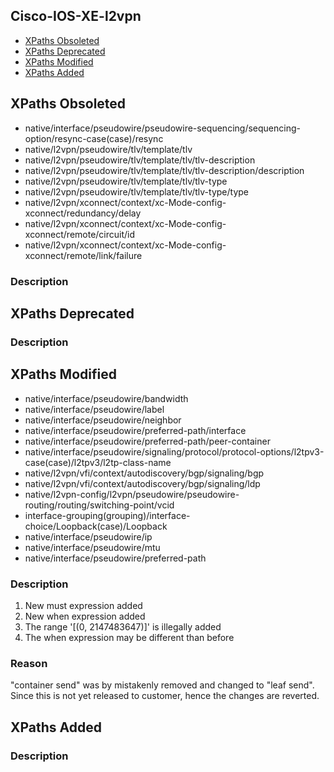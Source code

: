 ## Cisco-IOS-XE-l2vpn


- [XPaths Obsoleted](#xpaths-obsoleted)
- [XPaths Deprecated](#xpaths-deprecated)
- [XPaths Modified](#xpaths-modified)
- [XPaths Added](#xpaths-added)

## XPaths Obsoleted

- native/interface/pseudowire/pseudowire-sequencing/sequencing-option/resync-case(case)/resync
- native/l2vpn/pseudowire/tlv/template/tlv
- native/l2vpn/pseudowire/tlv/template/tlv/tlv-description
- native/l2vpn/pseudowire/tlv/template/tlv/tlv-description/description
- native/l2vpn/pseudowire/tlv/template/tlv/tlv-type
- native/l2vpn/pseudowire/tlv/template/tlv/tlv-type/type
- native/l2vpn/xconnect/context/xc-Mode-config-xconnect/redundancy/delay
- native/l2vpn/xconnect/context/xc-Mode-config-xconnect/remote/circuit/id
- native/l2vpn/xconnect/context/xc-Mode-config-xconnect/remote/link/failure

### Description

## XPaths Deprecated

### Description

## XPaths Modified

- native/interface/pseudowire/bandwidth
- native/interface/pseudowire/label
- native/interface/pseudowire/neighbor
- native/interface/pseudowire/preferred-path/interface
- native/interface/pseudowire/preferred-path/peer-container
- native/interface/pseudowire/signaling/protocol/protocol-options/l2tpv3-case(case)/l2tpv3/l2tp-class-name
- native/l2vpn/vfi/context/autodiscovery/bgp/signaling/bgp
- native/l2vpn/vfi/context/autodiscovery/bgp/signaling/ldp
- native/l2vpn-config/l2vpn/pseudowire/pseudowire-routing/routing/switching-point/vcid
- interface-grouping(grouping)/interface-choice/Loopback(case)/Loopback
- native/interface/pseudowire/ip
- native/interface/pseudowire/mtu
- native/interface/pseudowire/preferred-path

### Description

1. New must expression added
2. New when expression added
3. The range '[(0, 2147483647)]' is illegally added
4. The when expression may be different than before

### Reason

"container send" was by mistakenly removed and changed to "leaf send". Since this is not yet released to customer, hence the changes are reverted.

## XPaths Added

### Description
